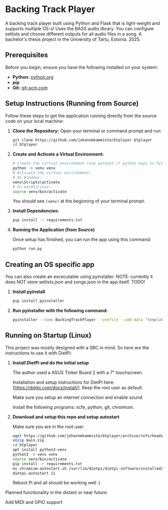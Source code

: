 # Backing Track Player

A backing track player built using Python and Flask that is light-weight and supports multiple OS-s! Uses the BASS audio library. You can configure setlists and choose different outputs for all audio files in a song.
A bachelor's thesis project in the University of Tartu, Estonia. 2025.

## Prerequisites

Before you begin, ensure you have the following installed on your system:

* **Python:** [python.org](https://www.python.org/)
* **pip** 
* **Git:**  [git-scm.com](https://git-scm.com/)

## Setup Instructions (Running from Source)

Follow these steps to get the application running directly from the source code on your local machine:

1.  **Clone the Repository:**
    Open your terminal or command prompt and run:
    ```bash
    git clone https://github.com/johannmkammiste/btplayer btplayer
    cd btplayer
    ```

2.  **Create and Activate a Virtual Environment:**
    ```bash
    # Create the virtual environment (use python3 if python maps to Python 2)
    python -m venv venv
    # Activate the virtual environment:
    # On Windows:
    venv\Scripts\activate
    # On macOS/Linux:
    source venv/bin/activate
    ```
    You should see `(venv)` at the beginning of your terminal prompt.

3.  **Install Dependencies:**
    ```bash
    pip install -r requirements.txt
    ```

4. **Running the Application (from Source)**
    
    Once setup has finished, you can run the app using this command: 
 
    ```bash
    python run.py
    ```

## Creating an OS specific app

You can also create an excecutable using pyinstaller. NOTE: currently it does NOT store setlists.json and songs.json in the app itself. TODO!

1. **Install pyinstall**
    ```bash
    pip install pyinstaller
    ```
2. **Run pyinstaller with the following command:**
   ```bash
   pyinstaller --name BackingTrackPlayer --onefile --add-data "templates:templates" --add-data "static:static" --add-data "data:data" --add-data "app.py:." --collect-all modpybass run.py
   ```

## Running on Startup (Linux)

This project was mostly designed with a SBC in mind. So here are the instructions to use it with DietPi:

1. **Install DietPi and do the initial setup**
   
   The author used a ASUS Tinker Board 2 with a 7" touchscreen.

    Installation and setup instructions for DietPi here: [https://dietpi.com/docs/install/]. Keep the root user as default.

    Make sure you setup an internet connection and enable sound. 
    
    Install the following programs:
    xcfe, python, git, chromium.

2. **Download and setup this repo and setup autostart**

    Make sure you are in the root user.
    ```bash
    wget https://github.com/johannmkammiste/btplayer/archive/refs/heads/main.zip
   unzip main.zip
   cd btplayer
   apt install python3-venv
   python3 -m venv venv
   source venv/bin/activate
   pip install -r requirements.txt
   mv chromium-autostart.sh /var/lib/dietpi/dietpi-software/installed/chromium-autostart.sh
   dietpi-autostart 11
    ```
   Reboot Pi and all should be working well :)

Planned functionality in the distant or near future:

Add MIDI and GPIO support


